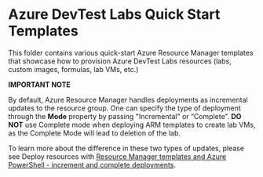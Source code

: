 # Azure DevTest Labs Quick Start Templates

This folder contains various quick-start Azure Resource Manager templates that showcase how to provision Azure DevTest Labs resources (labs, custom images, formulas, lab VMs, etc.)

**IMPORTANT NOTE**

By default, Azure Resource Manager handles deployments as incremental updates to the resource group. One can specify the type of deployment through the **Mode** property by passing "Incremental" or “Complete”.  **DO NOT** use Complete mode when deploying ARM templates to create lab VMs, as the Complete Mode will lead to deletion of the lab.

To learn more about the difference in these two types of updates, please see Deploy resources with [Resource Manager templates and Azure PowerShell - increment and complete deployments](https://docs.microsoft.com/en-us/azure/azure-resource-manager/resource-group-template-deploy#incremental-and-complete-deployments).
